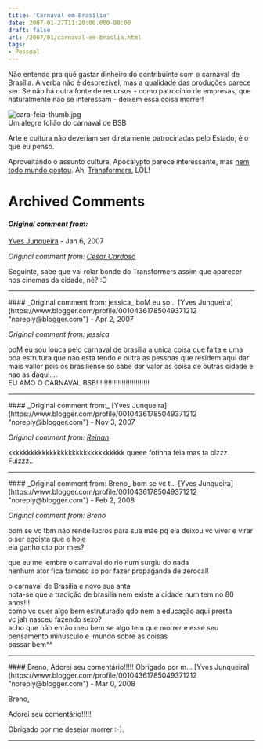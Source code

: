 ```yaml
---
title: 'Carnaval em Brasília'
date: 2007-01-27T11:20:00.000-08:00
draft: false
url: /2007/01/carnaval-em-braslia.html
tags: 
- Pessoal
---
```


Não entendo pra quê gastar dinheiro do contribuinte com o carnaval de Brasília. A verba não é desprezível, mas a qualidade das produções parece ser. Se não há outra fonte de recursos - como patrocínio de empresas, que naturalmente não se interessam - deixem essa coisa morrer!  
  

![cara-feia-thumb.jpg](http://www.cetico.org/tech/wp-content/uploads/2007/01/cara-feia-thumb.jpg)  
Um alegre folião do carnaval de BSB  

Arte e cultura não deveriam ser diretamente patrocinadas pelo Estado, é o que eu penso.

  
Aproveitando o assunto cultura, Apocalypto parece interessante, mas [nem todo mundo gostou](http://divirta-se.correioweb.com.br/ultimas.htm?ultima=2697373). Ah, [Transformers](http://imdb.com/title/tt0418279/), LOL!
# Archived Comments

#### _Original comment from:_
[Yves Junqueira](https://www.blogger.com/profile/00104361785049371212 "noreply@blogger.com") - <time datetime="2007-01-27T12:37:00.000-08:00">Jan 6, 2007</time>

_Original comment from: [Cesar Cardoso](http://fudeblog.zyakannazio.eti.br)_  
  
Seguinte, sabe que vai rolar bonde do Transformers assim que aparecer nos cinemas da cidade, né? :D
<hr />
#### _Original comment from: jessica_ boM eu so...
[Yves Junqueira](https://www.blogger.com/profile/00104361785049371212 "noreply@blogger.com") - <time datetime="2007-04-10T05:36:00.000-07:00">Apr 2, 2007</time>

_Original comment from: jessica_  
  
boM eu sou louca pelo carnaval de brasilia a unica coisa que falta e uma boa estrutura que nao esta tendo e outra as pessoas que residem aqui dar mais vallor pois os brasiliense so sabe dar valor as coisa de outras cidade e nao as daqui....  
EU AMO O CARNAVAL BSB!!!!!!!!!!!!!!!!!!!!!!!!!!!
<hr />
#### _Original comment from:_
[Yves Junqueira](https://www.blogger.com/profile/00104361785049371212 "noreply@blogger.com") - <time datetime="2007-11-21T00:59:00.000-08:00">Nov 3, 2007</time>

_Original comment from: [Reinan](http://www.orkut.com)_  
  
kkkkkkkkkkkkkkkkkkkkkkkkkkkkkkk queee fotinha feia mas ta blzzz.  
Fuizzz..
<hr />
#### _Original comment from: Breno_ bom se vc t...
[Yves Junqueira](https://www.blogger.com/profile/00104361785049371212 "noreply@blogger.com") - <time datetime="2008-02-11T21:53:00.000-08:00">Feb 2, 2008</time>

_Original comment from: Breno_  
  
bom se vc tbm não rende lucros para sua mãe pq ela deixou vc viver e virar o ser egoista que e hoje  
ela ganho qto por mes?  
  
que eu me lembre o carnaval do rio num surgiu do nada  
nenhum ator fica famoso so por fazer propaganda de zerocal!  
  
o carnaval de Brasilia e novo sua anta  
nota-se que a tradição de brasilia nem existe a cidade num tem no 80 anos!!!  
como vc quer algo bem estruturado qdo nem a educação aqui presta  
vc jah nasceu fazendo sexo?  
acho que não então meu bem se algo tem que morrer e esse seu pensamento minusculo e imundo sobre as coisas  
passar bem^^
<hr />
#### Breno, Adorei seu comentário!!!!! Obrigado por m...
[Yves Junqueira](https://www.blogger.com/profile/00104361785049371212 "noreply@blogger.com") - <time datetime="2008-03-02T09:55:00.000-08:00">Mar 0, 2008</time>

Breno,  
  
Adorei seu comentário!!!!!  
  
Obrigado por me desejar morrer :-).
<hr />
